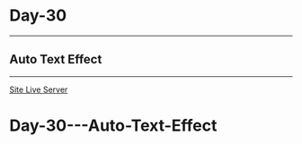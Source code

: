 # Day-30

---

## Auto Text Effect

---

[Site Live Server](https://krantos-dev.github.io/Day-30---Auto-Text-Effect/)
# Day-30---Auto-Text-Effect
